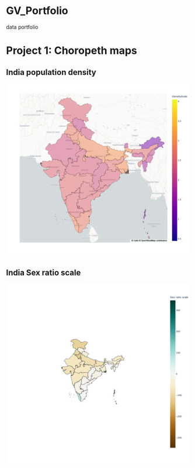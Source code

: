 # GV_Portfolio
data portfolio
# Project 1: Choropeth maps
## India population density
![Image](https://github.com/fyrtoes/GV_Portfolio/blob/main/images/newplot_India%20PD.png)

## India Sex ratio scale
![Image](https://github.com/fyrtoes/GV_Portfolio/blob/main/images/newplot_India%20SRS.png)
